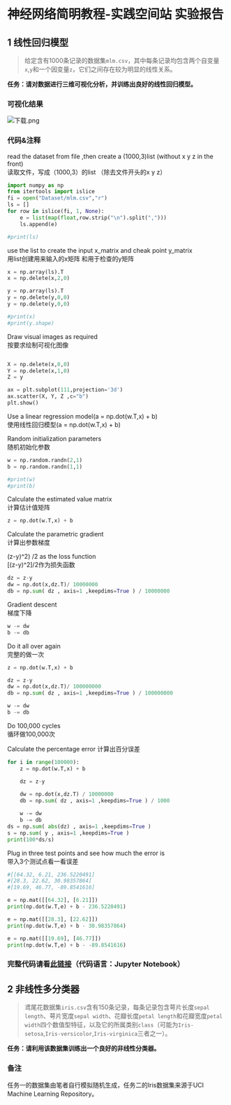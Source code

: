 # 神经网络简明教程-实践空间站 **实验报告**

## 1  线性回归模型  

> 给定含有1000条记录的数据集`mlm.csv`，其中每条记录均包含两个自变量`x`,`y`和一个因变量`z`，它们之间存在较为明显的线性关系。

**任务：请对数据进行三维可视化分析，并训练出良好的线性回归模型。**  

### **可视化结果**  

![下载.png](https://i.loli.net/2021/01/04/hZ59Ewjmc1odMvT.png)

### **代码&注释**  

read the dataset from file ,then create a (1000,3)list (without x y z in the front)  
读取文件，写成（1000,3）的list （除去文件开头的x y z）  

```python
import numpy as np  
from itertools import islice  
fi = open("Dataset/mlm.csv","r")  
ls = []  
for row in islice(fi, 1, None): 
    e = list(map(float,row.strip("\n").split(",")))  
    ls.append(e)  

#print(ls)
```

use the list to create the input x_matrix and cheak point y_matrix  
用list创建用来输入的x矩阵 和用于检查的y矩阵  

```python
x = np.array(ls).T
x = np.delete(x,2,0)

y = np.array(ls).T
y = np.delete(y,0,0)
y = np.delete(y,0,0)

#print(x)
#print(y.shape)
```  

Draw visual images as required  
按要求绘制可视化图像

```python

X = np.delete(x,0,0)
Y = np.delete(x,1,0)
Z = y

ax = plt.subplot(111,projection='3d') 
ax.scatter(X, Y, Z ,c="b")
plt.show()
```  

Use a linear regression model(a = np.dot(w.T,x) + b)  
使用线性回归模型(a = np.dot(w.T,x) + b)  

Random initialization parameters  
随机初始化参数

```python
w = np.random.randn(2,1)
b = np.random.randn(1,1)

#print(w)
#print(b)
```  

Calculate the estimated value matrix  
计算估计值矩阵

```python
z = np.dot(w.T,x) + b
```

Calculate the parametric gradient  
计算出参数梯度  

(z-y)^2) /2 as the loss function  
[(z-y)^2]/2作为损失函数  

```python
dz = z-y
dw = np.dot(x,dz.T)/ 10000000
db = np.sum( dz , axis=1 ,keepdims=True ) / 10000000
```

Gradient descent  
梯度下降  

```python
w -= dw
b -= db
```  

Do it all over again  
完整的做一次  

```python
z = np.dot(w.T,x) + b

dz = z-y
dw = np.dot(x,dz.T)/ 100000000
db = np.sum( dz , axis=1 ,keepdims=True ) / 100000000

w -= dw
b -= db
```

Do 100,000 cycles  
循环做100,000次

Calculate the percentage error
计算出百分误差

```python
for i in range(100000):
    z = np.dot(w.T,x) + b

    dz = z-y
    
    dw = np.dot(x,dz.T) / 10000000
    db = np.sum( dz , axis=1 ,keepdims=True ) / 1000

    w -= dw
    b -= db
ds = np.sum( abs(dz) , axis=1 ,keepdims=True )
s = np.sum( y , axis=1 ,keepdims=True )
print(100*ds/s)
```

Plug in three test points and see how much the error is  
带入3个测试点看一看误差  

```python
#[[64.32, 6.21, 236.5220491]
#[28.3, 22.62, 30.98357864]
#[19.69, 46.77, -89.8541616]

e = np.mat([[64.32], [6.21]])
print(np.dot(w.T,e) + b - 236.5220491)

e = np.mat([[28.3], [22.62]])
print(np.dot(w.T,e) + b - 30.98357864)

e = np.mat([[19.69], [46.77]])
print(np.dot(w.T,e) + b - -89.8541616)
```

### 完整代码请看[此链接](https://github.com/Dar-Xs/Microsoft-ai-edu/blob/main/linear%20regression.ipynb)（代码语言：Jupyter Notebook）

## 2  非线性多分类器

> 鸢尾花数据集`iris.csv`含有150条记录，每条记录包含萼片长度`sepal length`、萼片宽度`sepal width`、花瓣长度`petal length`和花瓣宽度`petal width`四个数值型特征，以及它的所属类别`class`（可能为`Iris-setosa`,`Iris-versicolor`,`Iris-virginica`三者之一）。  

**任务：请利用该数据集训练出一个良好的非线性分类器。**

### 备注

任务一的数据集由笔者自行模拟随机生成，任务二的Iris数据集来源于UCI Machine Learning Repository。  
